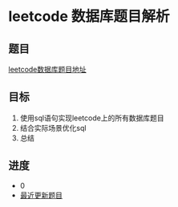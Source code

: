 # leetcode 数据库题目解析

## 题目
 [leetcode数据库题目地址](https://leetcode-cn.com/problemset/database/ "点击进入")
## 目标
 1. 使用sql语句实现leetcode上的所有数据库题目
 2. 结合实际场景优化sql
 3. 总结
## 进度
- 0
- [最近更新题目](https://www.baidu.com "点击进入")
